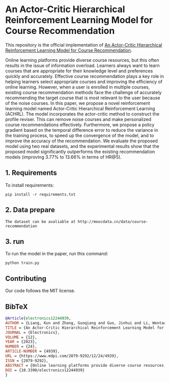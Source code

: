 # An Actor-Critic Hierarchical Reinforcement Learning Model for Course Recommendation

This repository is the official implementation of [An Actor-Critic Hierarchical Reinforcement Learning Model for Course Recommendation](https://www.mdpi.com/2079-9292/12/24/4939).

Online learning platforms provide diverse course resources, but this often results in the issue of information overload. Learners always want to learn courses that are appropriate for their knowledge level and preferences quickly and accurately. Effective course recommendation plays a key role in helping learners select appropriate courses and improving the efficiency of online learning. However, when a user is enrolled in multiple courses, existing course recommendation methods face the challenge of accurately recommending the target course that is most relevant to the user because of the noise courses. In this paper, we propose a novel reinforcement learning model named Actor-Critic Hierarchical Reinforcement Learning (ACHRL). The model incorporates the actor-critic method to construct the profile reviser. This can remove noise courses and make personalized course recommendations effectively. Furthermore, we propose a policy gradient based on the temporal difference error to reduce the variance in the training process, to speed up the convergence of the model, and to improve the accuracy of the recommendation. We evaluate the proposed model using two real datasets, and the experimental results show that the proposed model significantly outperforms the existing recommendation models (improving 3.77% to 13.66% in terms of HR@5).

## 1. Requirements

To install requirements:

```setup
pip install -r requirements.txt
```

## 2. Data prepare

```Data prepare
The dataset can be avaliable at http://moocdata.cn/data/course-recommendation
```

## 3. run

To run the model in the paper, run this command:

```train
python train.py
```

## Contributing

Our code follows the MIT license.

## BibTeX

```bibtex
@Article{electronics12244939,
AUTHOR = {Liang, Kun and Zhang, Guoqiang and Guo, Jinhui and Li, Wentao},
TITLE = {An Actor-Critic Hierarchical Reinforcement Learning Model for Course Recommendation},
JOURNAL = {Electronics},
VOLUME = {12},
YEAR = {2023},
NUMBER = {24},
ARTICLE-NUMBER = {4939},
URL = {https://www.mdpi.com/2079-9292/12/24/4939},
ISSN = {2079-9292},
ABSTRACT = {Online learning platforms provide diverse course resources, but this often results in the issue of information overload. Learners always want to learn courses that are appropriate for their knowledge level and preferences quickly and accurately. Effective course recommendation plays a key role in helping learners select appropriate courses and improving the efficiency of online learning. However, when a user is enrolled in multiple courses, existing course recommendation methods face the challenge of accurately recommending the target course that is most relevant to the user because of the noise courses. In this paper, we propose a novel reinforcement learning model named Actor-Critic Hierarchical Reinforcement Learning (ACHRL). The model incorporates the actor-critic method to construct the profile reviser. This can remove noise courses and make personalized course recommendations effectively. Furthermore, we propose a policy gradient based on the temporal difference error to reduce the variance in the training process, to speed up the convergence of the model, and to improve the accuracy of the recommendation. We evaluate the proposed model using two real datasets, and the experimental results show that the proposed model significantly outperforms the existing recommendation models (improving 3.77% to 13.66% in terms of HR@5).},
DOI = {10.3390/electronics12244939}
}
```
